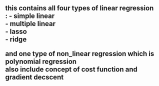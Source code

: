 <h2>this contains all four types of linear regression<br>: 
    - simple linear<br>
    - multiple linear<br>
    - lasso <br>
    - ridge<br>
    
and one type of non_linear regression which is polynomial regression <br>
also include concept of cost function and gradient decscent</h2>
